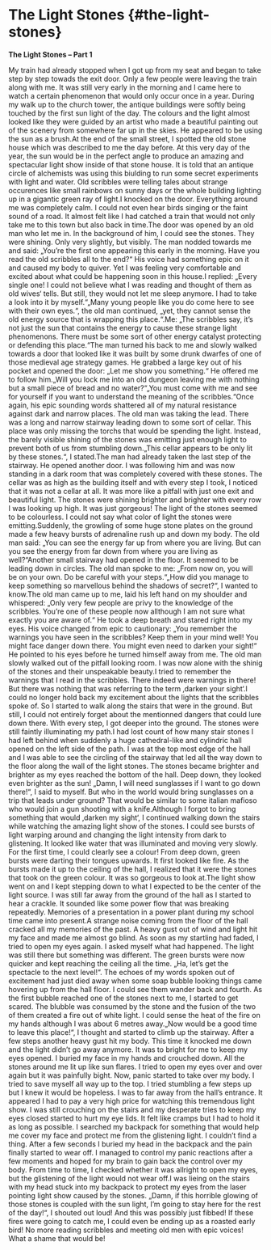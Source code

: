 # The Light Stones {#the-light-stones}

**The Light Stones – Part 1**

My train had already stopped when I got up from my seat and began to take step by step towads the exit door. Only a few people were leaving the train along with me. It was still very early in the morning and I came here to watch a certain phenomenon that would only occur once in a year. During my walk up to the church tower, the antique buildings were softly being touched by the first sun light of the day. The colours and the light almost looked like they were guided by an artist who made a beautiful painting out of the scenery from somewhere far up in the skies. He appeared to be using the sun as a brush.At the end of the small street, I spotted the old stone house which was described to me the day before. At this very day of the year, the sun would be in the perfect angle to produce an amazing and spectacular light show inside of that stone house. It is told that an antique circle of alchemists was using this biulding to run some secret experiments with light and water. Old scribbles were telling tales about strange occurences like small rainbows on sunny days or the whole building lighting up in a gigantic green ray of light.I knocked on the door. Everything around me was completely calm. I could not even hear birds singing or the faint sound of a road. It almost felt like I had catched a train that would not only take me to this town but also back in time.The door was opened by an old man who let me in. In the background of him, I could see the stones. They were shining. Only very slightly, but visibly. The man nodded towards me and said: „You’re the first one appearing this early in the morning. Have you read the old scribbles all to the end?“ His voice had something epic on it and caused my body to quiver. Yet I was feeling very comfortable and excited about what could be happening soon in this house.I replied: „Every single one! I could not believe what I was reading and thought of them as old wives‘ tells. But still, they would not let me sleep anymore. I had to take a look into it by myself.“„Many young people like you do come here to see with their own eyes.“, the old man continued, „yet, they cannot sense the old energy source that is wrapping this place.“.Me: „The scribbles say, it’s not just the sun that contains the energy to cause these strange light phenomenons. There must be some sort of other energy catalyst protecting or defending this place.“The man turned his back to me and slowly walked towards a door that looked like it was built by some drunk dwarfes of one of those medieval age strategy games. He grabbed a large key out of his pocket and opened the door: „Let me show you something.“ He offered me to follow him.„Will you lock me into an old dungeon leaving me with nothing but a small piece of bread and no water?“„You must come with me and see for yourself if you want to understand the meaning of the scribbles.“Once again, his epic sounding words shattered all of my natural resistance against dark and narrow places. The old man was taking the lead. There was a long and narrow stairway leading down to some sort of cellar. This place was only missing the torchs that would be spending the light. Instead, the barely visible shining of the stones was emitting just enough light to prevent both of us from stumbling down.„This cellar appears to be only lit by these stones.“, I stated.The man had already taken the last step of the stairway. He opened another door. I was following him and was now standing in a dark room that was completely covered with these stones. The cellar was as high as the building itself and with every step I took, I noticed that it was not a cellar at all. It was more like a pitfall with just one exit and beautiful light. The stones were shining brighter and brighter with every row I was looking up high. It was just gorgeous! The light of the stones seemed to be colourless. I could not say what color of light the stones were emitting.Suddenly, the growling of some huge stone plates on the ground made a few heavy bursts of adrenaline rush up and down my body. The old man said: „You can see the energy far up from where you are living. But can you see the energy from far down from where you are living as well?“Another small stairway had opened in the floor. It seemed to be leading down in circles. The old man spoke to me: „From now on, you will be on your own. Do be careful with your steps.“„How did you manage to keep something so marvellous behind the shadows of secret?“, I wanted to know.The old man came up to me, laid his left hand on my shoulder and whispered: „Only very few people are privy to the knowledge of the scribbles. You’re one of these people now allthough I am not sure what exactly you are aware of.“ He took a deep breath and stared right into my eyes. His voice changed from epic to cautionary: „You remember the warnings you have seen in the scribbles? Keep them in your mind well! You might face danger down there. You might even need to darken your sight!“ He pointed to his eyes before he turned himself away from me. The old man slowly walked out of the pitfall looking room. I was now alone with the shinig of the stones and their unspeakable beauty.I tried to remember the warnings that I read in the scribbles. There indeed were warnings in there! But there was nothing that was referring to the term ‚darken your sight‘.I could no longer hold back my excitement about the lights that the scribbles spoke of. So I started to walk along the stairs that were in the ground. But still, I could not entirely forget about the mentionned dangers that could lure down there. With every step, I got deeper into the ground. The stones were still faintly illuminating my path.I had lost count of how many stair stones I had left behind when suddenly a huge cathedral-like and cylindric hall opened on the left side of the path. I was at the top most edge of the hall and I was able to see the circling of the stairway that led all the way down to the floor along the wall of the light stones. The stones became brighter and brighter as my eyes reached the bottom of the hall. Deep down, they looked even brighter as the sun! „Damn, I will need sunglasses if I want to go down there!“, I said to myself. But who in the world would bring sunglasses on a trip that leads under ground? That would be similar to some italian mafioso who would join a gun shooting with a knife.Although I forgot to bring something that would ‚darken my sight‘, I continued walking down the stairs while watching the amazing light show of the stones. I could see bursts of light warping around and changing the light intensity from dark to glistening. It looked like water that was illuminated and moving very slowly. For the first time, I could clearly see a colour! From deep down, green bursts were darting their tongues upwards. It first looked like fire. As the bursts made it up to the ceiling of the hall, I realized that it were the stones that took on the green colour. It was so gorgeous to look at.The light show went on and I kept stepping down to what I expected to be the center of the light source. I was still far away from the ground of the hall as I started to hear a crackle. It sounded like some power flow that was breaking repeatedly. Memories of a presentation in a power plant during my school time came into present.A strange noise coming from the floor of the hall cracked all my memories of the past. A heavy gust out of wind and light hit my face and made me almost go blind. As soon as my startling had faded, I tried to open my eyes again. I asked myself what had happened. The light was still there but something was different. The green bursts were now quicker and kept reaching the ceiling all the time. „Ha, let’s get the spectacle to the next level!“. The echoes of my words spoken out of excitement had just died away when some soap bubble looking things came hovering up from the hall floor. I could see them wander back and fourth. As the first bubble reached one of the stones next to me, I started to get scared. The blubble was consumed by the stone and the fusion of the two of them created a fire out of white light. I could sense the heat of the fire on my hands although I was about 6 metres away.„Now would be a good time to leave this place!“, I thought and started to climb up the stairway. After a few steps another heavy gust hit my body. This time it knocked me down and the light didn’t go away anymore. It was to bright for me to keep my eyes opened. I buried my face in my hands and crouched down. All the stones around me lit up like sun flares. I tried to open my eyes over and over again but it was painfully bight. Now, panic started to take over my body. I tried to save myself all way up to the top. I tried stumbling a few steps up but I knew it would be hopeless. I was to far away from the hall’s entrance. It appeared I had to pay a very high price for watching this tremendous light show. I was still crouching on the stairs and my desperate tries to keep my eyes closed started to hurt my eye lids. It felt like cramps but I had to hold it as long as possible. I searched my backpack for something that would help me cover my face and protect me from the glistening light. I couldn’t find a thing. After a few seconds I buried my head in the backpack and the pain finally started to wear off. I managed to control my panic reactions after a few moments and hoped for my brain to gain back the control over my body. From time to time, I checked whether it was allright to open my eyes, but the glistening of the light would not wear off.I was lieing on the stairs with my head stuck into my backpack to protect my eyes from the laser pointing light show caused by the stones. „Damn, if this horrible glowing of those stones is coupled with the sun light, I’m going to stay here for the rest of the day!“, I shouted out loud! And this was possibly just fibbed! If these fires were going to catch me, I could even be ending up as a roasted early bird! No more reading scribbles and meeting old men with epic voices! What a shame that would be!